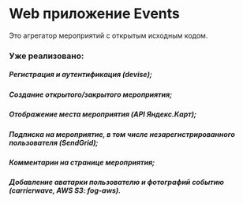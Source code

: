 # Web приложение Events

Это агрегатор мероприятий с открытым исходным кодом.

### Уже реализовано:

#####  Регистрация и аутентификация (devise);
  
##### Создание открытого/закрытого мероприятия;

##### Отображение места мероприятия (API Яндекс.Карт);

##### Подписка на мероприятие, в том числе незарегистрированного пользователя (SendGrid);

##### Комментарии на странице мероприятия;

##### Добавление аватарки пользователю и фотографий событию (carrierwave, AWS S3: fog-aws).
